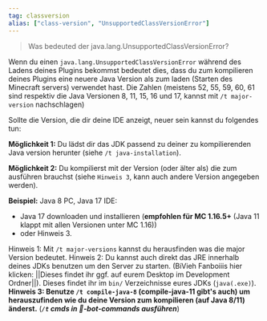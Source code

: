```yaml
---
tag: classversion
alias: ["class-version", "UnsupportedClassVersionError"]
---
```


> Was bedeuted der java.lang.UnsupportedClassVersionError?

Wenn du einen `java.lang.UnsupportedClassVersionError` während des Ladens deines Plugins bekommst bedeutet dies, dass du zum kompilieren deines Plugins eine neuere Java Version als zum laden (Starten des Minecraft servers) verwendet hast.
Die Zahlen (meistens 52, 55, 59, 60, 61 sind respektiv die Java Versionen 8, 11, 15, 16 und 17, kannst mit `/t major-version` nachschlagen)

Sollte die Version, die dir deine IDE anzeigt, neuer sein kannst du folgendes tun:

**Möglichkeit 1:**  Du lädst dir das JDK passend zu deiner zu kompilierenden Java version herunter (siehe `/t java-installation`).

**Möglichkeit 2:** Du kompilierst mit der Version (oder älter als) die zum ausführen brauchst (siehe `Hinweis 3`, kann auch andere Version angegeben werden).

**Beispiel:** Java 8 PC, Java 17 IDE:
 - Java 17 downloaden und installieren (**empfohlen für MC 1.16.5+** (Java 11 klappt mit allen Versionen unter MC 1.16))
 - oder Hinweis 3.

Hinweis 1: Mit `/t major-versions` kannst du herausfinden was die major Version bedeutet.
Hinweis 2: Du kannst auch direkt das JRE innerhalb deines JDKs benutzen um den Server zu starten. (BiVieh Fanboiiis hier klicken: ||Dieses findet ihr ggf. auf eurem Desktop im Development Ordner||). Dieses findet ihr im `bin/` Verzeichnisse eures JDKs (`java(.exe)`).
__Hinweis 3: Benutze `/t compile-java-8` (compile-java-11 gibt's auch) um herauszufinden wie du deine Version zum kompilieren (auf Java 8/11) änderst.__
(***`/t` cmds in 🤖-bot-commands ausführen***)
